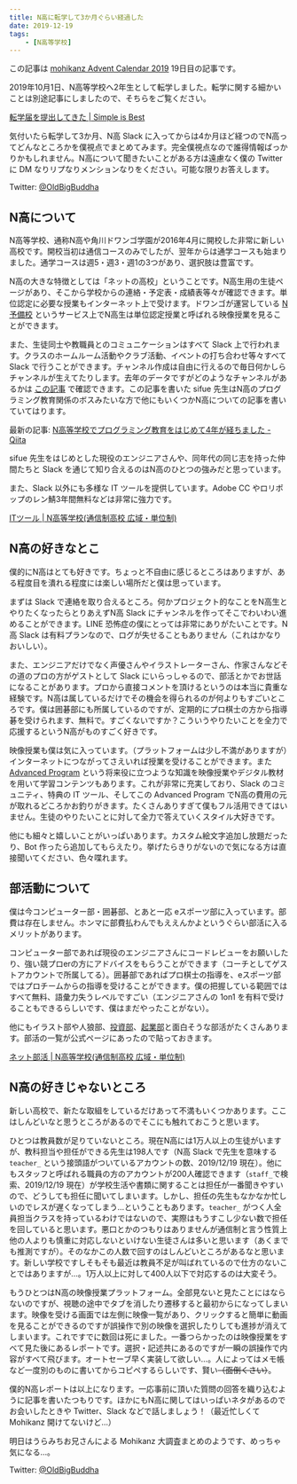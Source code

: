 ```yaml
---
title: N高に転学して3か月ぐらい経過した
date: 2019-12-19
tags:
    - [N高等学校]
---
```

この記事は [mohikanz Advent Calendar 2019](https://adventar.org/calendars/3884) 19日目の記事です。

2019年10月1日、N高等学校へ2年生として転学しました。転学に関する細かいことは別途記事にしましたので、そちらをご覧ください。

[転学届を提出してきた | Simple is Best](https://oldbigbuddha.dev/post/change-school/)

気付いたら転学して3か月、N高 Slack に入ってからは4か月ほど経つのでN高ってどんなところかを僕視点でまとめてみます。完全僕視点なので誰得情報ばっかりかもしれません。N高について聞きたいことがある方は遠慮なく僕の Twitter に DM なりリプなりメンションなりをください。可能な限りお答えします。

Twitter: [@OldBigBuddha](https://twitter.com/OldBigBuddha)

## N高について

N高等学校、通称N高や角川ドワンゴ学園が2016年4月に開校した非常に新しい高校です。開校当初は通信コースのみでしたが、翌年からは通学コースも始まりました。通学コースは週5・週3・週1の3つがあり、選択肢は豊富です。

N高の大きな特徴としては「ネットの高校」ということです。N高生用の生徒ページがあり、そこから学校からの連絡・予定表・成績表等々が確認できます。単位認定に必要な授業もインターネット上で受けます。ドワンゴが運営している [N予備校](https://www.nnn.ed.nico/) というサービス上でN高生は単位認定授業と呼ばれる映像授業を見ることができます。

また、生徒同士や教職員とのコミュニケーションはすべて Slack 上で行われます。クラスのホームルーム活動やクラブ活動、イベントの打ち合わせ等々すべて Slack で行うことができます。チャンネル作成は自由に行えるので毎日何かしらチャンネルが生えてたりします。去年のデータですがどのようなチャンネルがあるかは [この記事](https://qiita.com/sifue/items/4223441376732b2170ba#%E3%83%81%E3%83%A3%E3%83%B3%E3%83%8D%E3%83%AB%E5%8F%82%E5%8A%A0%E8%80%85%E6%95%B0%E3%83%A9%E3%83%B3%E3%82%AD%E3%83%B3%E3%82%B0-181127%E6%99%82%E7%82%B9) で確認できます。この記事を書いた sifue 先生はN高のプログラミング教育関係のボスみたいな方で他にもいくつかN高についての記事を書いていてはります。

最新の記事: [N高等学校でプログラミング教育をはじめて4年が経ちました - Qiita](https://qiita.com/sifue/items/1b95647cd643f787d9aa)

sifue 先生をはじめとした現役のエンジニアさんや、同年代の同じ志を持った仲間たちと Slack を通じて知り合えるのはN高のひとつの強みだと思っています。

また、Slack 以外にも多様な IT ツールを提供しています。Adobe CC やロリポップのレン鯖3年間無料などは非常に強力です。

[ITツール | N高等学校(通信制高校 広域・単位制)](https://nnn.ed.jp/about/it_tool/)

## N高の好きなとこ

僕的にN高はとても好きです。ちょっと不自由に感じるところはありますが、ある程度目を潰れる程度には楽しい場所だと僕は思っています。

まずは Slack で連絡を取り合えるところ。何かプロジェクト的なことをN高生とやりたくなったらとりあえずN高 Slack にチャンネルを作ってそこでわいわい進めることができます。LINE 恐怖症の僕にとっては非常にありがたいことです。N高 Slack は有料プランなので、ログが失せることもありません（これはかなりおいしい）。

また、エンジニアだけでなく声優さんやイラストレーターさん、作家さんなどその道のプロの方がゲストとして Slack にいらっしゃるので、部活とかでお世話になることがあります。プロから直接コメントを頂けるというのは本当に貴重な経験です。N高は属しているだけでその機会を得られるのが何よりもすごいところです。僕は囲碁部にも所属しているのですが、定期的にプロ棋士の方から指導碁を受けられます、無料で。すごくないですか？こういうやりたいことを全力で応援するというN高がものすごく好きです。

映像授業も僕は気に入っています。（プラットフォームは少し不満がありますが）インターネットにつながってさえいれば授業を受けることができます。また [Advanced Program](https://nnn.ed.jp/net_course/attractive/) という将来役に立つような知識を映像授業やデジタル教材を用いて学習コンテンツもあります。これが非常に充実しており、Slack のコミュニティ、特典の IT ツール、そしてこの Advanced Program でN高の費用の元が取れるどころかお釣りがきます。たくさんありすぎて僕もフル活用できてはいません。生徒のやりたいことに対して全力で答えていくスタイル大好きです。

他にも細々と嬉しいことがいっぱいあります。カスタム絵文字追加し放題だったり、Bot 作ったら追加してもらえたり。挙げたらきりがないので気になる方は直接聞いてください、色々喋れます。

## 部活動について

僕は今コンピューター部・囲碁部、とあと一応 eスポーツ部に入っています。部費は存在しません。ホンマに部費払わんでもええんかよというぐらい部活に入るメリットがあります。

コンピューター部であれば現役のエンジニアさんにコードレビューをお願いしたり、強い競プロerの方にアドバイスをもらうことができます（コーチとしてゲストアカウントで所属してる）。囲碁部であればプロ棋士の指導を、eスポーツ部ではプロチームからの指導を受けることができます。僕の把握している範囲ではすべて無料、語彙力失うレベルですごい（エンジニアさんの 1on1 を有料で受けることもできるらしいです、僕はまだやったことがない）。

他にもイラスト部や人狼部、[投資部](https://nnn.ed.jp/club/investment/)、[起業部](https://nnn.ed.jp/kigyobu/)と面白そうな部活がたくさんあります。部活の一覧が公式ページにあったので貼っておきます。

[ネット部活 | N高等学校(通信制高校 広域・単位制)](https://nnn.ed.jp/net_course/n_club/)

## N高の好きじゃないところ

新しい高校で、新たな取組をしているだけあって不満もいくつかあります。ここはしんどいなと思うところがあるのでそこにも触れておこうと思います。

ひとつは教員数が足りていないところ。現在N高には1万人以上の生徒がいますが、教科担当や担任ができる先生は198人です（N高 Slack で先生を意味する `teacher_` という接頭語がついているアカウントの数、2019/12/19 現在）。他にもスタッフと呼ばれる職員の方のアカウントが200人確認できます（`staff_`で検索、2019/12/19 現在）が学校生活や書類に関することは担任が一番聞きやすいので、どうしても担任に聞いてしまいます。しかし、担任の先生もなかなか忙しいのでレスが遅くなってしまう…ということもあります。`teacher_` がつく人全員担当クラスを持っているわけではないので、実際はもうすこし少ない数で担任を回していると思います。悪口とかのつもりはありませんが通信制と言う性質上他の人よりも慎重に対応しないといけない生徒さんは多いと思います（あくまでも推測ですが）。そのなかこの人数で回すのはしんどいところがあるなと思います。新しい学校ですしそもそも最近は教員不足が叫ばれているので仕方のないことではありますが…。1万人以上に対して400人以下で対応するのは大変そう。

もうひとつはN高の映像授業プラットフォーム。全部見ないと見たことにはならないのですが、視聴の途中でタブを消したり遷移すると最初からになってしまいます。映像を受ける画面では左側に映像一覧があり、クリックすると簡単に動画を見ることができるのですが誤操作で別の映像を選択したりしても進捗が消えてしまいます。これですでに数回は死にました。一番つらかったのは映像授業をすべて見た後にあるレポートです。選択・記述共にあるのですが一瞬の誤操作で内容がすべて飛びます。オートセーブ早く実装して欲しい…。人によってはメモ帳など一度別のものに書いてからコピペするらしいです、賢い~~（面倒くさい）~~。

僕的N高レポートは以上になります。一応事前に頂いた質問の回答を織り込むように記事を書いたつもりです。ほかにもN高に関してはいっぱいネタがあるのでお会いしたときや Twitter、Slack などで話しましょう！（最近忙しくて Mohikanz 開けてないけど…）

明日はうらみちお兄さんによる Mohikanz 大調査まとめのようです、めっちゃ気になる…。

Twitter: [@OldBigBuddha](https://twitter.com/OldBigBuddha)
